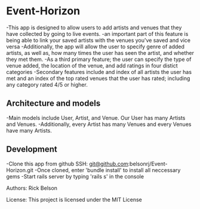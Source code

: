 # Event-Horizon

-This app is designed to allow users to add artists and venues that they have collected by going to live events.
  -an important part of this feature is being able to link your saved artists with the venues you've saved and vice versa
-Additionally, the app will allow the user to specify genre of added artists, as well as, how many times the user has seen the artist, and whether they met them.
-As a third primary feature; the user can specify the type of venue added, the location of the venue, and add ratings in four distict categories
-Secondary features include and index of all artists the user has met and an index of the top rated venues that the user has rated; including any category rated 4/5 or higher.

## Architecture and models

-Main models include User, Artist, and Venue. Our User has many Artists and Venues.
-Additionally, every Artist has many Venues and every Venues have many Artists.

## Development

-Clone this app from github SSH: git@github.com:belsonrj/Event-Horizon.git
-Once cloned, enter 'bundle install' to install all neccessary gems
-Start rails server by typing 'rails s' in the console

Authors: Rick Belson

License: This project is licensed under the MIT License